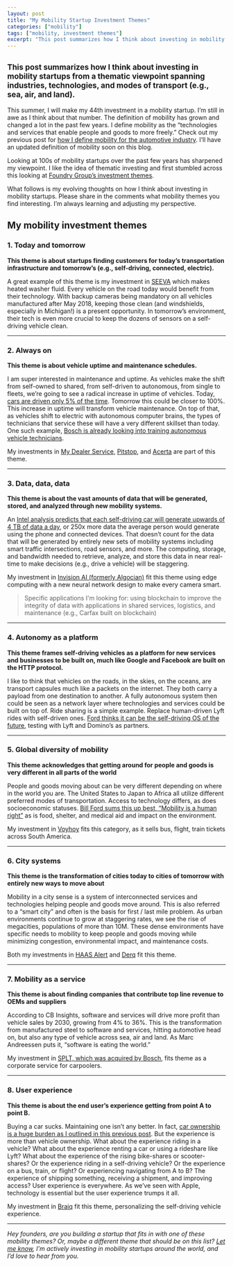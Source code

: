```yaml
---
layout: post
title: "My Mobility Startup Investment Themes"
categories: ["mobility"]
tags: ["mobility, investment themes"]
excerpt: "This post summarizes how I think about investing in mobility startups from a thematic viewpoint spanning industries, technologies, and modes of transport (e.g., sea, air, and land)."
---
```


<h2 class="sub-title"><small>This post summarizes how I think about investing in mobility startups from a thematic viewpoint spanning industries, technologies, and modes of transport (e.g., sea, air, and land).</small></h2>

This summer, I will make my 44th investment in a mobility startup. I’m still in awe as I think about that number. The definition of mobility has grown and changed a lot in the past few years. I define mobility as the “technologies and services that enable people and goods to more freely.” Check out my previous post for [how I define mobility for the automotive industry](https://tedserbinski.com/mobility/defining-mobility-for-the-automotive-industry/). I’ll have an updated definition of mobility soon on this blog.

Looking at 100s of mobility startups over the past few years has sharpened my viewpoint. I like the idea of thematic investing and first stumbled across this looking at [Foundry Group’s investment themes](https://www.foundrygroup.com/themes/).

What follows is my evolving thoughts on how I think about investing in mobility startups. Please share in the comments what mobility themes you find interesting. I’m always learning and adjusting my perspective.

## My mobility investment themes

### 1. Today and tomorrow
**This theme is about startups finding customers for today’s transportation infrastructure and tomorrow’s (e.g., self-driving, connected, electric).**

A great example of this theme is my investment in [SEEVA](https://www.seeva.tech/) which makes heated washer fluid. Every vehicle on the road today would benefit from their technology. With backup cameras being mandatory on all vehicles manufactured after May 2018, keeping those clean (and windshields, especially in Michigan!) is a present opportunity. In tomorrow’s environment, their tech is even more crucial to keep the dozens of sensors on a self-driving vehicle clean.

----

### 2. Always on
**This theme is about vehicle uptime and maintenance schedules.**

I am super interested in maintenance and uptime. As vehicles make the shift from self-owned to shared, from self-driven to autonomous, from single to fleets, we’re going to see a radical increase in uptime of vehicles. Today, [cars are driven only 5% of the time](https://www.reinventingparking.org/2013/02/cars-are-parked-95-of-time-lets-check.html). Tomorrow this could be closer to 100%. This increase in uptime will transform vehicle maintenance. On top of that, as vehicles shift to electric with autonomous computer brains, the types of technicians that service these will have a very different skillset than today. One such example, [Bosch is already looking into training autonomous vehicle technicians](http://www.autonews.com/article/20180219/RETAIL05/180219994/self-driving-car-repair).

My investments in [My Dealer Service](https://mydealerservice.com/),  [Pitstop](https://pitstopconnect.com/), and [Acerta](http://acerta.ca/) are part of this theme.

----

### 3. Data, data, data  
**This theme is about the vast amounts of data that will be generated, stored, and analyzed through new mobility systems.**

An [Intel analysis predicts that each self-driving car will generate upwards of 4 TB of data a day](https://newsroom.intel.com/editorials/krzanich-the-future-of-automated-driving/), or 250x more data the average person would generate using the phone and connected devices. That doesn’t count for the data that will be generated by entirely new sets of mobility systems including smart traffic intersections, road sensors, and more. The computing, storage, and bandwidth needed to retrieve, analyze, and store this data in near real-time to make decisions (e.g., drive a vehicle) will be staggering.

My investment in [Invision AI (formerly Algocian)](http://invision.ai/) fit this theme using edge computing with a new neural network design to make every camera smart.

> Specific applications I'm looking for: using blockchain to improve the integrity of data with applications in shared services, logistics, and maintenance (e.g., Carfax built on blockchain)

----

### 4. Autonomy as a platform
**This theme frames self-driving vehicles as a platform for new services and businesses to be built on, much like Google and Facebook are built on the HTTP protocol.**

I like to think that vehicles on the roads, in the skies, on the oceans, are transport capsules much like a packets on the internet. They both carry a payload from one destination to another. A fully autonomous system then could be seen as a network layer where technologies and services could be built on top of. Ride sharing is a simple example. Replace human-driven Lyft rides with self-driven ones. [Ford thinks it can be the self-driving OS of the future](https://www.theverge.com/2018/1/9/16868814/ford-self-driving-autonomous-vehicle-ces-2018), testing with Lyft and Domino’s as partners.

----

### 5. Global diversity of mobility  
**This theme acknowledges that getting around for people and goods is very different in all parts of the world**

People and goods moving about can be very different depending on where in the world you are. The United States to Japan to Africa all utilize different preferred modes of transportation. Access to technology differs, as does socioeconomic statuses. [Bill Ford sums this up best, “Mobility is a human right”](http://www.autonews.com/article/20171112/INDUSTRY_REDESIGNED/171119994/ford-mobility-human-right) as is food, shelter, and medical aid and impact on the environment.

My investment in [Voyhoy](https://www.voyhoy.com/) fits this category, as it sells bus, flight, train tickets across South America.

----

### 6. City systems
**This theme is the transformation of cities today to cities of tomorrow with entirely new ways to move about**

Mobility in a city sense is a system of interconnected services and technologies helping people and goods move around. This is also referred to a “smart city” and often is the basis for first / last mile problem.  As urban environments continue to grow at staggering rates, we see the rise of megacities, populations of more than 10M. These dense environments have specific needs to mobility to keep people and goods moving while minimizing congestion, environmental impact, and maintenance costs.

Both my investments in [HAAS Alert](https://www.haasalert.com/) and [Derq](https://en.derq.com/) fit this theme.

----

### 7. Mobility as a service
**This theme is about finding companies that contribute top line revenue to OEMs and suppliers**

According to CB Insights, software and services will drive more profit than vehicle sales by 2030, growing from 4% to 36%. This is the transformation from manufactured steel to software and services, hitting automotive head on, but also any type of vehicle across sea, air and land. As Marc Andreessen puts it, “software is eating the world.”

My investment in [SPLT, which was acquired by Bosch](https://tedserbinski.com/mobility/bosch-acquires-techstars-mobility-graduate-splt/), fits theme as a corporate service for carpoolers.

----

### 8. User experience
**This theme is about the end user’s experience getting from point A to point B.**

Buying a car sucks. Maintaining one isn’t any better. In fact, [car ownership is a huge burden as I outlined in this previous post](https://tedserbinski.com/mobility/unification-is-the-automobile-industrys-path-to-mobility/). But the experience is more than vehicle ownership. What about the experience riding in a vehicle? What about the experience renting a car or using a rideshare like Lyft? What about the experience of the rising bike-shares or scooter-shares? Or the experience riding in a self-driving vehicle? Or the experience on a bus, train, or flight? Or experiencing navigating from A to B? The experience of shipping something, receiving a shipment, and improving access? User experience is everywhere. As we’ve seen with Apple, technology is essential but the user experience trumps it all.

My investment in [Braiq](https://braiq.ai/) fit this theme, personalizing the self-driving vehicle experience.

----

_Hey founders, are you building a startup that fits in with one of these mobility themes? Or, maybe a different theme that should be on this list? [Let me know](https://tedserbinski.com/contact/), I’m actively investing in mobility startups around the world, and I’d love to hear from you._

